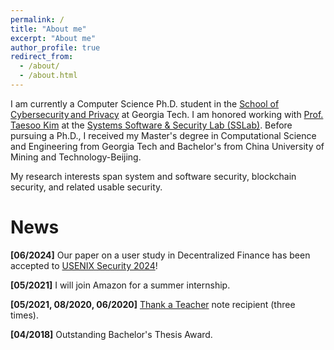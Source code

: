 ```yaml
---
permalink: /
title: "About me"
excerpt: "About me"
author_profile: true
redirect_from: 
  - /about/
  - /about.html
---
```


I am currently a Computer Science Ph.D. student in the [School of Cybersecurity and Privacy](https://scp.cc.gatech.edu/) at Georgia Tech. I am honored working with [Prof. Taesoo Kim](https://taesoo.kim/) at the [Systems Software & Security Lab (SSLab)](https://gts3.org/). Before pursuing a Ph.D., I received my Master's degree in Computational Science and Engineering from Georgia Tech and Bachelor's from China University of Mining and Technology-Beijing.

My research interests span system and software security, blockchain security, and related usable security.

News
======
**[06/2024]** Our paper on a user study in Decentralized Finance has been accepted to [USENIX Security 2024](https://www.usenix.org/conference/usenixsecurity24)!

**[05/2021]** I will join Amazon for a summer internship.

**[05/2021, 08/2020, 06/2020]** [Thank a Teacher](https://www.ctl.gatech.edu/grad-students/thank-a-teacher) note recipient (three times).

**[04/2018]** Outstanding Bachelor's Thesis Award.
